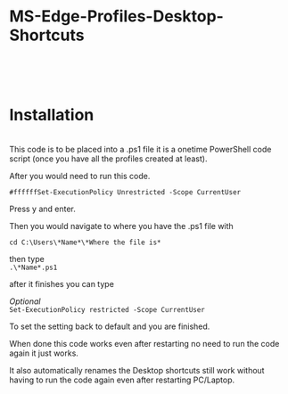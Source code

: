 # MS-Edge-Profiles-Desktop-Shortcuts
<br/>
<br/>
<br/>

# Installation
<br/>
This code is to be placed into a .ps1 file it is a onetime PowerShell code script (once you have all the profiles created at least).

After you would need to run this code.

`#ffffffSet-ExecutionPolicy Unrestricted -Scope CurrentUser`

Press y and enter.

Then you would navigate to where you have the .ps1 file with

`cd C:\Users\*Name*\*Where the file is*`

then type\
`.\*Name*.ps1`

after it finishes you can type

*Optional*
<br/>
`Set-ExecutionPolicy restricted -Scope CurrentUser`

To set the setting back to default and you are finished.

When done this code works even after restarting no need to run the code again it just works.

It also automatically renames the Desktop shortcuts still work without having to run the code again even after restarting PC/Laptop.
